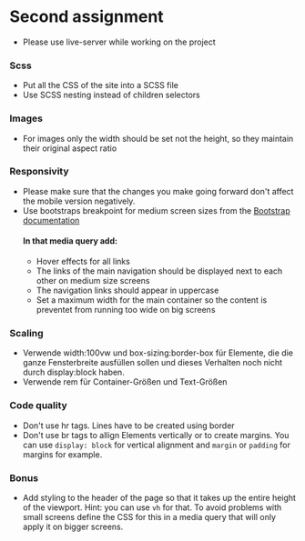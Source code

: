 # Second assignment
- Please use live-server while working on the project
### Scss
- Put all the CSS of the site into a SCSS file
- Use SCSS nesting instead of children selectors
### Images
- For images only the width should be set not the height, so they maintain their original aspect ratio
### Responsivity
- Please make sure that the changes you make going forward don't affect the mobile version negatively.
- Use bootstraps breakpoint for medium screen sizes from the [Bootstrap documentation](https://getbootstrap.com/docs/4.3/layout/overview/#responsive-breakpoints)
  #### In that media query add:
  - Hover effects for all links
  - The links of the main navigation should be displayed next to each other on medium size screens
  - The navigation links should appear in uppercase
  - Set a maximum width for the main container so the content is preventet from running too wide on big screens
### Scaling
- Verwende width:100vw und box-sizing:border-box für Elemente, die die ganze Fensterbreite ausfüllen sollen und dieses Verhalten noch nicht durch display:block haben.
- Verwende rem für Container-Größen und Text-Größen
### Code quality
- Don't use hr tags. Lines have to be created using border
- Don't use br tags to allign Elements vertically or to create margins. You can use ```display: block``` for vertical alignment and ```margin``` or ```padding``` for margins for example.
### Bonus
- Add styling to the header of the page so that it takes up the entire height of the viewport. Hint: you can use ```vh``` for that. To avoid problems with small screens define the CSS for this in a media query that will only apply it on bigger screens.
